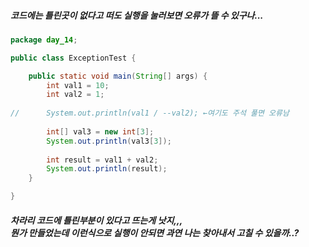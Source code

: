 <h5>코드에는 틀린곳이 없다고 떠도 실행을 눌러보면 오류가 뜰 수 있구나...</h5>

```java
package day_14;

public class ExceptionTest {

	public static void main(String[] args) {
		int val1 = 10;
		int val2 = 1;
		
//		System.out.println(val1 / --val2); ←여기도 주석 풀면 오류남
		
		int[] val3 = new int[3];
		System.out.println(val3[3]);
		
		int result = val1 + val2;
		System.out.println(result);
	}

}
```
<h5>차라리 코드에 틀린부분이 있다고 뜨는게 낫지,,,<br>
뭔가 만들었는데 이런식으로 실행이 안되면 
과연 나는 찾아내서 고칠 수 있을까..?</
